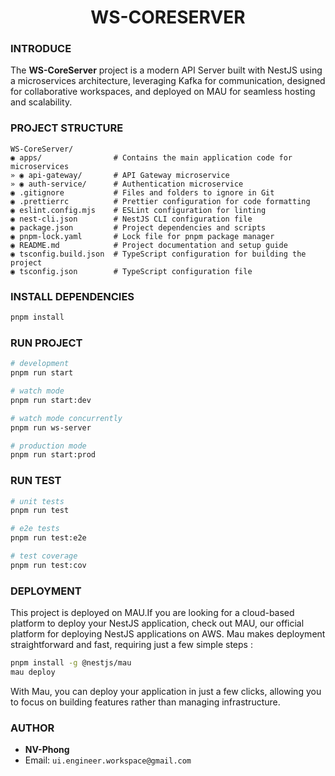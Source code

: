 <h1 align="center">WS-CORESERVER</h1>

### INTRODUCE

The **WS-CoreServer** project is a modern API Server built with NestJS using a microservices architecture, leveraging Kafka for communication, designed for collaborative workspaces, and deployed on MAU for seamless hosting and scalability.

### PROJECT STRUCTURE

```
WS-CoreServer/
◉ apps/                # Contains the main application code for microservices
» ◉ api-gateway/       # API Gateway microservice
» ◉ auth-service/      # Authentication microservice
◉ .gitignore           # Files and folders to ignore in Git
◉ .prettierrc          # Prettier configuration for code formatting
◉ eslint.config.mjs    # ESLint configuration for linting
◉ nest-cli.json        # NestJS CLI configuration file
◉ package.json         # Project dependencies and scripts
◉ pnpm-lock.yaml       # Lock file for pnpm package manager
◉ README.md            # Project documentation and setup guide
◉ tsconfig.build.json  # TypeScript configuration for building the project
◉ tsconfig.json        # TypeScript configuration file
```
### INSTALL DEPENDENCIES

```sh
pnpm install
```

### RUN PROJECT

```sh
# development
pnpm run start

# watch mode
pnpm run start:dev

# watch mode concurrently
pnpm run ws-server

# production mode
pnpm run start:prod
```

### RUN TEST

```sh
# unit tests
pnpm run test

# e2e tests
pnpm run test:e2e

# test coverage
pnpm run test:cov
```

### DEPLOYMENT
This project is deployed on MAU.If you are looking for a cloud-based platform to deploy your NestJS application, check out MAU, our official platform for deploying NestJS applications on AWS. Mau makes deployment straightforward and fast, requiring just a few simple steps : 

```sh
pnpm install -g @nestjs/mau
mau deploy
```
With Mau, you can deploy your application in just a few clicks, allowing you to focus on building features rather than managing infrastructure.

### AUTHOR

-  **NV-Phong**
-  Email: `ui.engineer.workspace@gmail.com`